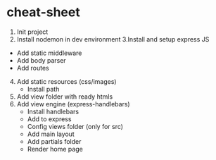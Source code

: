 # cheat-sheet

1. Init project
2. Install nodemon in dev environment
3.Install and setup express JS

- Add static middleware 
- Add body parser
- Add routes

4. Add static resources (css/images) 
    * Install path
5. Add view folder with ready htmls
6. Add view engine (express-handlebars)
    * Install handlebars
    * Add to express
    * Config views folder (only for src)
    * Add main layout
    * Add partials folder
    * Render home page
